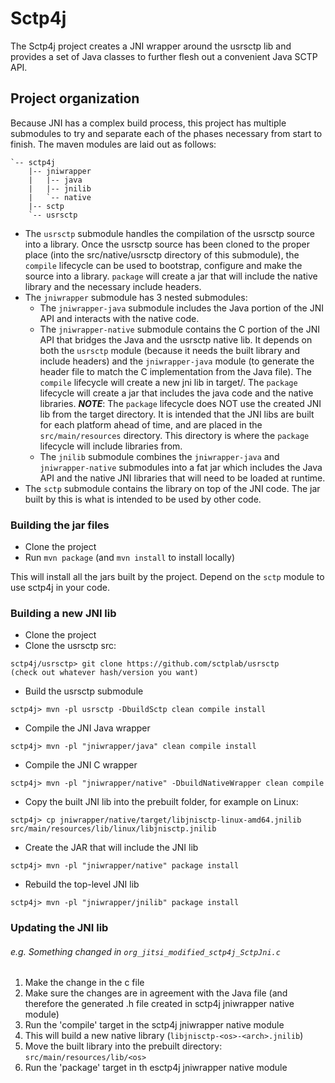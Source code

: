 # Sctp4j
The Sctp4j project creates a JNI wrapper around the usrsctp lib and provides a set of Java classes to further flesh out a convenient Java SCTP API.

## Project organization
Because JNI has a complex build process, this project has multiple submodules to try and separate each of the phases necessary from start to finish.  The maven modules are laid out as follows:
```
`-- sctp4j
    |-- jniwrapper
    |   |-- java
    |   |-- jnilib
    |   `-- native
    |-- sctp
    `-- usrsctp
```
* The `usrsctp` submodule handles the compilation of the usrsctp source into a library.  Once the usrsctp source has been cloned to the proper place (into the src/native/usrsctp directory of this submodule), the `compile` lifecycle can be used to bootstrap, configure and make the source into a library.  `package` will create a jar that will include the native library and the necessary include headers.
* The `jniwrapper` submodule has 3 nested submodules:
  * The `jniwrapper-java` submodule includes the Java portion of the JNI API and interacts with the native code.
  * The `jniwrapper-native` submodule contains the C portion of the JNI API that bridges the Java and the usrsctp native lib.  It depends on both the `usrsctp` module (because it needs the built library and include headers) and the `jniwrapper-java` module (to generate the header file to match the C implementation from the Java file).  The `compile` lifecycle will create a new jni lib in target/.  The `package` lifecycle will create a jar that includes the java code and the native libraries. ***NOTE***: The `package` lifecycle does NOT use the created JNI lib from the target directory.  It is intended that the JNI libs are built for each platform ahead of time, and are placed in the `src/main/resources` directory.  This directory is where the `package` lifecycle will include libraries from.
  * The `jnilib` submodule combines the `jniwrapper-java` and `jniwrapper-native` submodules into a fat jar which includes the Java API and the native JNI libraries that will need to be loaded at runtime.
* The `sctp` submodule contains the library on top of the JNI code.  The jar built by this is what is intended to be used by other code.

### Building the jar files
* Clone the project
* Run `mvn package` (and `mvn install` to install locally)

This will install all the jars built by the project.  Depend on the `sctp` module to use sctp4j in your code.

### Building a new JNI lib
* Clone the project
* Clone the usrsctp src:
```
sctp4j/usrsctp> git clone https://github.com/sctplab/usrsctp
(check out whatever hash/version you want)
```
* Build the usrsctp submodule
```
sctp4j> mvn -pl usrsctp -DbuildSctp clean compile install
```
* Compile the JNI Java wrapper
```
sctp4j> mvn -pl "jniwrapper/java" clean compile install
```
* Compile the JNI C wrapper
```
sctp4j> mvn -pl "jniwrapper/native" -DbuildNativeWrapper clean compile
```
* Copy the built JNI lib into the prebuilt folder, for example on Linux:
```
sctp4j> cp jniwrapper/native/target/libjnisctp-linux-amd64.jnilib src/main/resources/lib/linux/libjnisctp.jnilib
```
* Create the JAR that will include the JNI lib
```
sctp4j> mvn -pl "jniwrapper/native" package install
```
* Rebuild the top-level JNI lib
```
sctp4j> mvn -pl "jniwrapper/jnilib" package install
```

### Updating the JNI lib
###### e.g. Something changed in `org_jitsi_modified_sctp4j_SctpJni.c`
1) Make the change in the c file
2) Make sure the changes are in agreement with the Java file (and therefore the generated .h file created in sctp4j jniwrapper native module)
3) Run the 'compile' target in the sctp4j jniwrapper native module
4) This will build a new native library (`libjnisctp-<os>-<arch>.jnilib`)
5) Move the built library into the prebuilt directory: `src/main/resources/lib/<os>`
6) Run the 'package' target in th esctp4j jniwrapper native module

